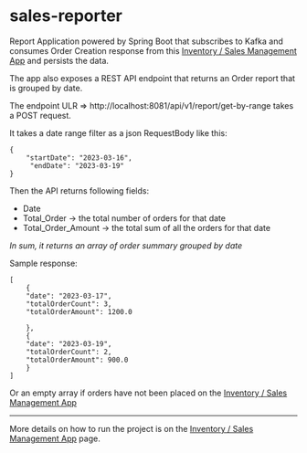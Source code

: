 # sales-reporter 
Report Application powered by Spring Boot that subscribes to 
Kafka and consumes Order Creation response from this [Inventory / Sales Management App](https://github.com/Amy-Oji/sales-inventory-manager-REST-API-application) and persists the data.


The app also exposes a REST API endpoint that returns an Order report that is grouped by date.

The endpoint ULR => http://localhost:8081/api/v1/report/get-by-range takes a POST request.

It takes a date range filter as a json RequestBody like this:

    {
        "startDate": "2023-03-16",
         "endDate": "2023-03-19"
    }

Then the API returns following fields:

* Date
* Total_Order -> the total number of orders for that date
* Total_Order_Amount -> the total sum of all the orders for that date

*In sum, it returns an array of order summary grouped by date*

Sample response:
```
[
    {
    "date": "2023-03-17",
    "totalOrderCount": 3,
    "totalOrderAmount": 1200.0
    
    },
    {
    "date": "2023-03-19",
    "totalOrderCount": 2,
    "totalOrderAmount": 900.0
    }
]
```
Or an empty array if orders have not been placed on the [Inventory / Sales Management App](https://github.com/Amy-Oji/sales-inventory-manager-REST-API-application)

____

More details on how to run the project is on the [Inventory / Sales Management App](https://github.com/Amy-Oji/sales-inventory-manager-REST-API-application) page.
